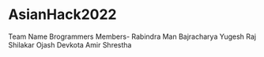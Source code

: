 # AsianHack2022

Team Name Brogrammers
Members-
Rabindra Man Bajracharya
Yugesh Raj Shilakar
Ojash Devkota
Amir Shrestha